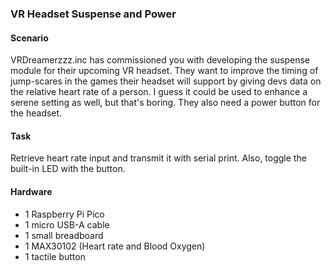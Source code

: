 ### VR Headset Suspense and Power
#### Scenario
VRDreamerzzz.inc has commissioned you with developing the suspense module for their upcoming VR headset.
They want to improve the timing of jump-scares in the games their headset will support by giving devs data on the relative heart rate of a person.
I guess it could be used to enhance a serene setting as well, but that's boring.
They also need a power button for the headset.
#### Task
Retrieve heart rate input and transmit it with serial print.
Also, toggle the built-in LED with the button.
#### Hardware
- 1 Raspberry Pi Pico
- 1 micro USB-A cable
- 1 small breadboard
- 1 MAX30102 (Heart rate and Blood Oxygen)
- 1 tactile button